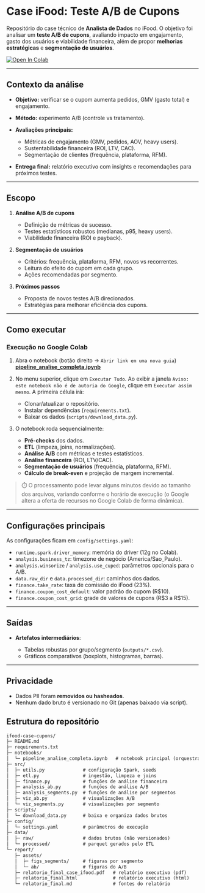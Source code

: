 # Case iFood: Teste A/B de Cupons

Repositório do case técnico de **Analista de Dados** no iFood.
O objetivo foi analisar um **teste A/B de cupons**, avaliando impacto em engajamento, gasto dos usuários e viabilidade financeira, além de propor **melhorias estratégicas** e **segmentação de usuários**.

[![Open In Colab](https://colab.research.google.com/assets/colab-badge.svg)](https://colab.research.google.com/github/silvaniacorreia/ifood-case-cupons/blob/main/notebooks/pipeline_analise_completa.ipynb)

---

## Contexto da análise

* **Objetivo:** verificar se o cupom aumenta pedidos, GMV (gasto total) e engajamento.
* **Método:** experimento A/B (controle vs tratamento).
* **Avaliações principais:**

  * Métricas de engajamento (GMV, pedidos, AOV, heavy users).
  * Sustentabilidade financeira (ROI, LTV, CAC).
  * Segmentação de clientes (frequência, plataforma, RFM).
* **Entrega final:** relatório executivo com insights e recomendações para próximos testes.

---

## Escopo

1. **Análise A/B de cupons**

   * Definição de métricas de sucesso.
   * Testes estatísticos robustos (medianas, p95, heavy users).
   * Viabilidade financeira (ROI e payback).

2. **Segmentação de usuários**

   * Critérios: frequência, plataforma, RFM, novos vs recorrentes.
   * Leitura do efeito do cupom em cada grupo.
   * Ações recomendadas por segmento.

3. **Próximos passos**

   * Proposta de novos testes A/B direcionados.
   * Estratégias para melhorar eficiência dos cupons.

---

## Como executar

### Execução no Google Colab

1. Abra o notebook (botão direito → `Abrir link em uma nova guia`)
   [**pipeline\_analise\_completa.ipynb**](https://colab.research.google.com/github/silvaniacorreia/ifood-case-cupons/blob/main/notebooks/pipeline_analise_completa.ipynb)

2. No menu superior, clique em `Executar Tudo`. Ao exibir a janela `Aviso: este notebook não é de autoria do Google`, clique em `Executar assim mesmo`.
   A primeira célula irá:

   * Clonar/atualizar o repositório.
   * Instalar dependências (`requirements.txt`).
   * Baixar os dados (`scripts/download_data.py`).

3. O notebook roda sequencialmente:

   * **Pré-checks** dos dados.
   * **ETL** (limpeza, joins, normalizações).
   * **Análise A/B** com métricas e testes estatísticos.
   * **Análise financeira** (ROI, LTV/CAC).
   * **Segmentação de usuários** (frequência, plataforma, RFM).
   * **Cálculo de break-even** e projeção de margem incremental.

> ⏱️ O processamento pode levar alguns minutos devido ao tamanho dos arquivos, variando conforme o horário de execução (o Google altera a oferta de recursos no Google Colab de forma dinâmica).

---

## Configurações principais

As configurações ficam em `config/settings.yaml`:

* `runtime.spark.driver_memory`: memória do driver (12g no Colab).
* `analysis.business_tz`: timezone de negócio (America/Sao\_Paulo).
* `analysis.winsorize` / `analysis.use_cuped`: parâmetros opcionais para o A/B.
* `data.raw_dir` e `data.processed_dir`: caminhos dos dados.
* `finance.take_rate`: taxa de comissão do iFood (23%).
* `finance.coupon_cost_default`: valor padrão do cupom (R\$10).
* `finance.coupon_cost_grid`: grade de valores de cupons (R\$3 a R\$15).

---

## Saídas

* **Artefatos intermediários**:

  * Tabelas robustas por grupo/segmento (`outputs/*.csv`).
  * Gráficos comparativos (boxplots, histogramas, barras).

---

## Privacidade

* Dados PII foram **removidos ou hasheados**.
* Nenhum dado bruto é versionado no Git (apenas baixado via script).

## Estrutura do repositório

```markdown
ifood-case-cupons/
├─ README.md
├─ requirements.txt
├─ notebooks/
│  └─ pipeline_analise_completa.ipynb   # notebook principal (orquestração)
├─ src/
│  ├─ utils.py              # configuração Spark, seeds
│  ├─ etl.py                # ingestão, limpeza e joins
│  ├─ finance.py            # funções de análise financeira
│  ├─ analysis_ab.py        # funções de análise A/B
│  ├─ analysis_segments.py  # funções de análise por segmentos
│  ├─ viz_ab.py             # visualizações A/B
│  └─ viz_segments.py       # visualizações por segmento
├─ scripts/
│  └─ download_data.py      # baixa e organiza dados brutos
├─ config/
│  └─ settings.yaml         # parâmetros de execução
├─ data/
│  ├─ raw/                  # dados brutos (não versionados)
│  └─ processed/            # parquet gerados pelo ETL
└─ report/
   ├─ assets/
   │  ├─ figs_segments/     # figuras por segmento
   │  └─ ab/                # figuras do A/B
   ├─ relatorio_final_case_ifood.pdf   # relatório executivo (pdf)
   ├─ relatorio_final.html             # relatório executivo (html)
   └─ relatorio_final.md               # fontes do relatório
```